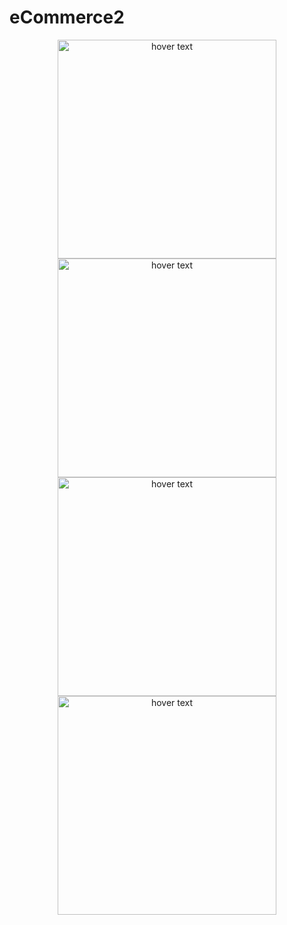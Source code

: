 # eCommerce2
<p align="center">
  <img src="your_relative_path_here" width="350" title="hover text">
  <img src="your_relative_path_here" width="350" title="hover text">
  <img src="your_relative_path_here" width="350" title="hover text">
  <img src="your_relative_path_here" width="350" title="hover text">
</p>
